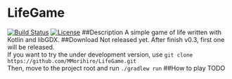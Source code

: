 # LifeGame

[![Build Status](https://travis-ci.org/MMorihiro/LifeGame.svg?branch=20-travis.yml)](https://travis-ci.org/MMorihiro/LifeGame) [![License](https://img.shields.io/badge/License-Apache%202.0-blue.svg)](https://opensource.org/licenses/Apache-2.0)
##Description
A simple game of life written with Kotlin and libGDX.
##Download
Not released yet. After finish v0.3, first one will be released.  
If you want to try the under development version, use `git clone https://github.com/MMorihiro/LifeGame.git`  
Then, move to the project root and run `./gradlew run`
##How to play
TODO